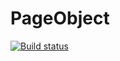 # PageObject
[![Build status](https://ci.appveyor.com/api/projects/status/dl11f6tk83ypa3km/branch/master?svg=true)](https://ci.appveyor.com/project/Ander1977/pageobject/branch/master)